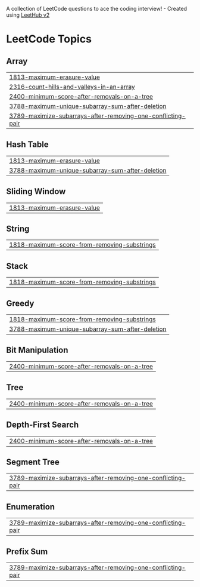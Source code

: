 A collection of LeetCode questions to ace the coding interview! - Created using [LeetHub v2](https://github.com/arunbhardwaj/LeetHub-2.0)
<!---LeetCode Topics Start-->
# LeetCode Topics
## Array
|  |
| ------- |
| [1813-maximum-erasure-value](https://github.com/mdtaufique8084/DSA/tree/master/1813-maximum-erasure-value) |
| [2316-count-hills-and-valleys-in-an-array](https://github.com/mdtaufique8084/DSA/tree/master/2316-count-hills-and-valleys-in-an-array) |
| [2400-minimum-score-after-removals-on-a-tree](https://github.com/mdtaufique8084/DSA/tree/master/2400-minimum-score-after-removals-on-a-tree) |
| [3788-maximum-unique-subarray-sum-after-deletion](https://github.com/mdtaufique8084/DSA/tree/master/3788-maximum-unique-subarray-sum-after-deletion) |
| [3789-maximize-subarrays-after-removing-one-conflicting-pair](https://github.com/mdtaufique8084/DSA/tree/master/3789-maximize-subarrays-after-removing-one-conflicting-pair) |
## Hash Table
|  |
| ------- |
| [1813-maximum-erasure-value](https://github.com/mdtaufique8084/DSA/tree/master/1813-maximum-erasure-value) |
| [3788-maximum-unique-subarray-sum-after-deletion](https://github.com/mdtaufique8084/DSA/tree/master/3788-maximum-unique-subarray-sum-after-deletion) |
## Sliding Window
|  |
| ------- |
| [1813-maximum-erasure-value](https://github.com/mdtaufique8084/DSA/tree/master/1813-maximum-erasure-value) |
## String
|  |
| ------- |
| [1818-maximum-score-from-removing-substrings](https://github.com/mdtaufique8084/DSA/tree/master/1818-maximum-score-from-removing-substrings) |
## Stack
|  |
| ------- |
| [1818-maximum-score-from-removing-substrings](https://github.com/mdtaufique8084/DSA/tree/master/1818-maximum-score-from-removing-substrings) |
## Greedy
|  |
| ------- |
| [1818-maximum-score-from-removing-substrings](https://github.com/mdtaufique8084/DSA/tree/master/1818-maximum-score-from-removing-substrings) |
| [3788-maximum-unique-subarray-sum-after-deletion](https://github.com/mdtaufique8084/DSA/tree/master/3788-maximum-unique-subarray-sum-after-deletion) |
## Bit Manipulation
|  |
| ------- |
| [2400-minimum-score-after-removals-on-a-tree](https://github.com/mdtaufique8084/DSA/tree/master/2400-minimum-score-after-removals-on-a-tree) |
## Tree
|  |
| ------- |
| [2400-minimum-score-after-removals-on-a-tree](https://github.com/mdtaufique8084/DSA/tree/master/2400-minimum-score-after-removals-on-a-tree) |
## Depth-First Search
|  |
| ------- |
| [2400-minimum-score-after-removals-on-a-tree](https://github.com/mdtaufique8084/DSA/tree/master/2400-minimum-score-after-removals-on-a-tree) |
## Segment Tree
|  |
| ------- |
| [3789-maximize-subarrays-after-removing-one-conflicting-pair](https://github.com/mdtaufique8084/DSA/tree/master/3789-maximize-subarrays-after-removing-one-conflicting-pair) |
## Enumeration
|  |
| ------- |
| [3789-maximize-subarrays-after-removing-one-conflicting-pair](https://github.com/mdtaufique8084/DSA/tree/master/3789-maximize-subarrays-after-removing-one-conflicting-pair) |
## Prefix Sum
|  |
| ------- |
| [3789-maximize-subarrays-after-removing-one-conflicting-pair](https://github.com/mdtaufique8084/DSA/tree/master/3789-maximize-subarrays-after-removing-one-conflicting-pair) |
<!---LeetCode Topics End-->
